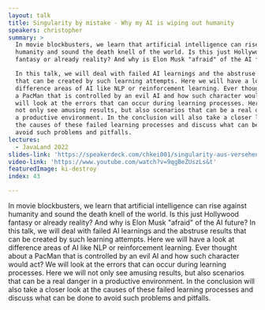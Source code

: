 ```yaml
---
layout: talk
title: Singularity by mistake - Why my AI is wiping out humanity
speakers: christopher
summary: >
  In movie blockbusters, we learn that artificial intelligence can rise against
  humanity and sound the death knell of the world. Is this just Hollywood
  fantasy or already reality? And why is Elon Musk "afraid" of the AI future?

  In this talk, we will deal with failed AI learnings and the abstruse results
  that can be created by such learning attempts. Here we will have a look at
  difference areas of AI like NLP or reinforcement learning. Ever thought about
  a PacMan that is controlled by an evil AI and how such character would act? We
  will look at the errors that can occur during learning processes. Here we will
  not only see amusing results, but also scenarios that can be a real danger in
  a productive environment. In the conclusion will also take a closer look at
  the causes of these failed learning processes and discuss what can be done to
  avoid such problems and pitfalls.
lectures:
  - JavaLand 2022
slides-link: 'https://speakerdeck.com/chkei001/singularity-aus-versehen'
video-link: 'https://www.youtube.com/watch?v=9qgBeZUszLs&t'
featuredImage: ki-destroy
index: 43

---
```


In movie blockbusters, we learn that artificial intelligence can rise against humanity and sound the death knell of the world. Is this just Hollywood fantasy or already reality? And why is Elon Musk "afraid" of the AI future?
In this talk, we will deal with failed AI learnings and the abstruse results that can be created by such learning attempts. Here we will have a look at difference areas of AI like NLP or reinforcement learning. Ever thought about a PacMan that is controlled by an evil AI and how such character would act? We will look at the errors that can occur during learning processes. Here we will not only see amusing results, but also scenarios that can be a real danger in a productive environment. In the conclusion will also take a closer look at the causes of these failed learning processes and discuss what can be done to avoid such problems and pitfalls.
